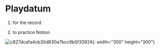 # Playdatum

1. for the record

2. to practice Notion

![c827dcafa4cb30d830a7bcc9b5f33924](https://user-images.githubusercontent.com/87700516/132080590-593e64b7-a610-4a84-8440-56f25f4f7e65.png){: width="300" height="300"}
